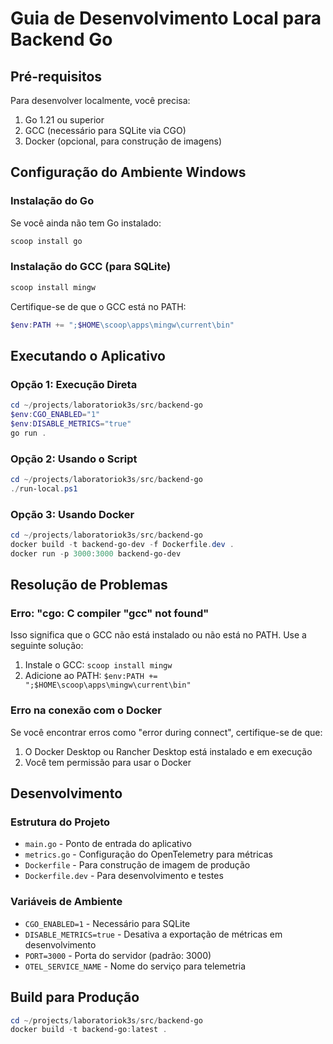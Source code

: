 # Guia de Desenvolvimento Local para Backend Go

## Pré-requisitos

Para desenvolver localmente, você precisa:

1. Go 1.21 ou superior
2. GCC (necessário para SQLite via CGO)
3. Docker (opcional, para construção de imagens)

## Configuração do Ambiente Windows

### Instalação do Go

Se você ainda não tem Go instalado:

```powershell
scoop install go
```

### Instalação do GCC (para SQLite)

```powershell
scoop install mingw
```

Certifique-se de que o GCC está no PATH:

```powershell
$env:PATH += ";$HOME\scoop\apps\mingw\current\bin"
```

## Executando o Aplicativo

### Opção 1: Execução Direta

```powershell
cd ~/projects/laboratoriok3s/src/backend-go
$env:CGO_ENABLED="1"
$env:DISABLE_METRICS="true"
go run .
```

### Opção 2: Usando o Script

```powershell
cd ~/projects/laboratoriok3s/src/backend-go
./run-local.ps1
```

### Opção 3: Usando Docker

```powershell
cd ~/projects/laboratoriok3s/src/backend-go
docker build -t backend-go-dev -f Dockerfile.dev .
docker run -p 3000:3000 backend-go-dev
```

## Resolução de Problemas

### Erro: "cgo: C compiler "gcc" not found"

Isso significa que o GCC não está instalado ou não está no PATH. Use a seguinte solução:

1. Instale o GCC: `scoop install mingw`
2. Adicione ao PATH: `$env:PATH += ";$HOME\scoop\apps\mingw\current\bin"`

### Erro na conexão com o Docker

Se você encontrar erros como "error during connect", certifique-se de que:

1. O Docker Desktop ou Rancher Desktop está instalado e em execução
2. Você tem permissão para usar o Docker

## Desenvolvimento

### Estrutura do Projeto

- `main.go` - Ponto de entrada do aplicativo
- `metrics.go` - Configuração do OpenTelemetry para métricas
- `Dockerfile` - Para construção de imagem de produção
- `Dockerfile.dev` - Para desenvolvimento e testes

### Variáveis de Ambiente

- `CGO_ENABLED=1` - Necessário para SQLite
- `DISABLE_METRICS=true` - Desativa a exportação de métricas em desenvolvimento
- `PORT=3000` - Porta do servidor (padrão: 3000)
- `OTEL_SERVICE_NAME` - Nome do serviço para telemetria

## Build para Produção

```powershell
cd ~/projects/laboratoriok3s/src/backend-go
docker build -t backend-go:latest .
```
